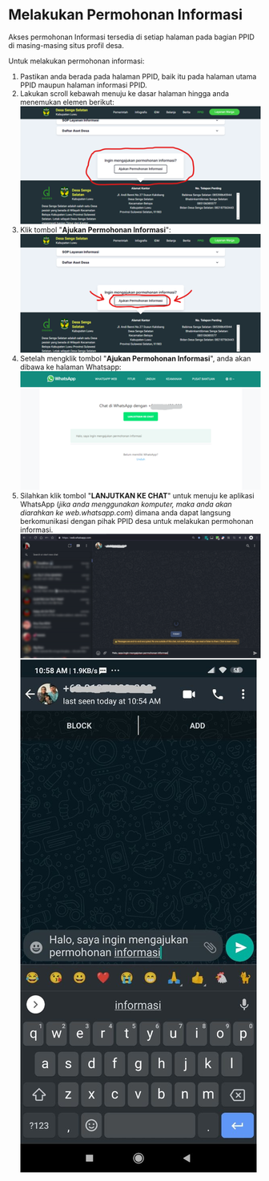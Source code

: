 # Melakukan Permohonan Informasi

Akses permohonan Informasi tersedia di setiap halaman pada bagian PPID di masing-masing situs profil desa.

Untuk melakukan permohonan informasi:

1. Pastikan anda berada pada halaman PPID, baik itu pada halaman utama PPID maupun halaman informasi PPID.
2. Lakukan scroll kebawah menuju ke dasar halaman hingga anda menemukan elemen berikut:
   ![elemen-permohonan-informasi](../assets/Screenshot%202021-10-12%20104157.png)
3. Klik tombol "**Ajukan Permohonan Informasi**":
   ![tombol-permohonan-informasi](../assets/Screenshot%202021-10-12%20101947.png)
4. Setelah mengklik tombol "**Ajukan Permohonan Informasi**", anda akan dibawa ke halaman Whatsapp:
   ![tampilan-halaman-whatsapp](../assets/Screenshot%202021-10-12%20104524.png)
5. Silahkan klik tombol "**LANJUTKAN KE CHAT**" untuk menuju ke aplikasi WhatsApp (_jika anda menggunakan komputer, maka anda akan diarahkan ke web.whatsapp.com_) dimana anda dapat langsung berkomunikasi dengan pihak PPID desa untuk melakukan permohonan informasi.
   ![chat-dengan-ppid-pc](../assets/Screenshot%202021-10-12%20105303.png)
   ![chat-dengan-ppid-hp](../assets/photo6280475246549118289.jpg)
